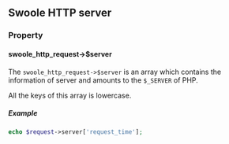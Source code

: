 ## Swoole HTTP server

### Property

#### swoole_http_request->$server

The `swoole_http_request->$server` is an array which contains the information of server and amounts to the `$_SERVER` of PHP.

All the keys of this array is lowercase.

##### Example

```php
echo $request->server['request_time'];
```
